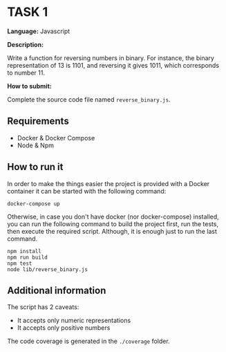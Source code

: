 # TASK 1

**Language:** Javascript

**Description:**

Write a function for reversing numbers in binary. For instance, the binary representation of 13 is 1101, and reversing it gives 1011, which corresponds to number 11.

**How to submit:**

Complete the source code file named `reverse_binary.js`.

## Requirements

 * Docker & Docker Compose
 * Node & Npm

## How to run it

In order to make the things easier the project is provided with a Docker container it can be started with the following command:

```
docker-compose up
```

Otherwise, in case you don't have docker (nor docker-compose) installed, you can run the following command to build the project first, run the tests, then execute the required script.
Although, it is enough just to run the last command.

```
npm install
npm run build
npm test
node lib/reverse_binary.js
```

## Additional information

The script has 2 caveats:

 * It accepts only numeric representations
 * It accepts only positive numbers

The code coverage is generated in the `./coverage` folder.

